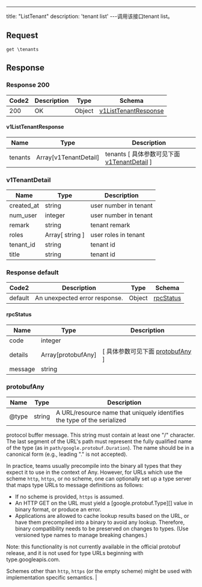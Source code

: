 ---
title: "ListTenant"
description: 'tenant list'
---调用该接口tenant list。



## Request


```
get \tenants
```

## Response

### Response  200 
| Code2 | Description | Type | Schema |
| ---- | ----------- | ------ | ------ |
| 200 | OK | Object | [v1ListTenantResponse](#v1ListTenantResponse) |

#### v1ListTenantResponse

| Name | Type | Description | 
| ---- | ---- | ----------- |         
| tenants | Array[v1TenantDetail] | tenants [ 具体参数可见下面 [v1TenantDetail](#v1TenantDetail) ] |    

### v1TenantDetail
| Name | Type | Description | 
| ---- | ---- | ----------- |     
| created_at | string | user number in tenant |      
| num_user | integer | user number in tenant |      
| remark | string | tenant remark |         
| roles | Array[ string ] | user roles in tenant |       
| tenant_id | string | tenant id |      
| title | string | tenant id |   



### Response  default 
| Code2 | Description | Type | Schema |
| ---- | ----------- | ------ | ------ |
| default | An unexpected error response. | Object | [rpcStatus](#rpcStatus) |

#### rpcStatus

| Name | Type | Description | 
| ---- | ---- | ----------- |     
| code | integer |  |          
| details | Array[protobufAny] |  [ 具体参数可见下面 [protobufAny](#protobufAny) ] |       
| message | string |  |   

### protobufAny
| Name | Type | Description | 
| ---- | ---- | ----------- |     
| @type | string | A URL/resource name that uniquely identifies the type of the serialized
protocol buffer message. This string must contain at least
one "/" character. The last segment of the URL's path must represent
the fully qualified name of the type (as in
`path/google.protobuf.Duration`). The name should be in a canonical form
(e.g., leading "." is not accepted).

In practice, teams usually precompile into the binary all types that they
expect it to use in the context of Any. However, for URLs which use the
scheme `http`, `https`, or no scheme, one can optionally set up a type
server that maps type URLs to message definitions as follows:

* If no scheme is provided, `https` is assumed.
* An HTTP GET on the URL must yield a [google.protobuf.Type][]
  value in binary format, or produce an error.
* Applications are allowed to cache lookup results based on the
  URL, or have them precompiled into a binary to avoid any
  lookup. Therefore, binary compatibility needs to be preserved
  on changes to types. (Use versioned type names to manage
  breaking changes.)

Note: this functionality is not currently available in the official
protobuf release, and it is not used for type URLs beginning with
type.googleapis.com.

Schemes other than `http`, `https` (or the empty scheme) might be
used with implementation specific semantics. |   




